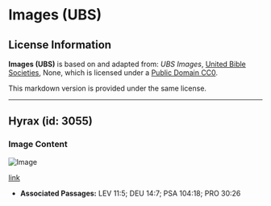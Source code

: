 # Images (UBS)

## License Information

**Images (UBS)** is based on and adapted from: _UBS Images_, [United Bible Societies](https://unitedbiblesocieties.org/), None, which is licensed under a [Public Domain CC0](https://creativecommons.org/public-domain/cc0/).

This markdown version is provided under the same license.



--------------------------------

## Hyrax (id: 3055)

### Image Content

![Image](https://cdn.aquifer.bible/aquifer-content/resources/Media/WEB-0310_hyrax.jpg)

[link](https://cdn.aquifer.bible/aquifer-content/resources/Media/WEB-0310_hyrax.jpg)

* **Associated Passages:** LEV 11:5; DEU 14:7; PSA 104:18; PRO 30:26

